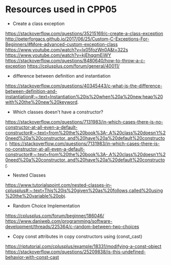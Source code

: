 # Resources used in CPP05

- Create a class exception

https://stackoverflow.com/questions/35215169/c-create-a-class-exception
http://peterforgacs.github.io/2017/06/25/Custom-C-Exceptions-For-Beginners/#More-advanced-custom-exception-class
https://www.youtube.com/watch?v=Ix05fozWn0A&t=322s
https://www.youtube.com/watch?v=kjEhqgmEiWY
https://stackoverflow.com/questions/8480640/how-to-throw-a-c-exception
https://cplusplus.com/forum/general/40011/

- difference between definition and instantiation

https://stackoverflow.com/questions/40345443/c-what-is-the-difference-between-definition-and-instantiation#:~:text=Instantiation%20is%20when%20a%20new,heap%20with%20the%20new%20keyword.

- Which classes doesn't have a constructor?

https://stackoverflow.com/questions/7131983/in-which-cases-there-is-no-constructor-at-all-even-a-default-constructor#:~:text=from%20the%20book%3A-,A%20class%20doesn't%20need%20a%20constructor.,and%20have%20a%20default%20constructor.
https://stackoverflow.com/questions/7131983/in-which-cases-there-is-no-constructor-at-all-even-a-default-constructor#:~:text=from%20the%20book%3A-,A%20class%20doesn't%20need%20a%20constructor.,and%20have%20a%20default%20constructor.

- Nested Classes

https://www.tutorialspoint.com/nested-classes-in-cplusplus#:~:text=This%20is%20given%20as%20follows,called%20using%20the%20variable%20obj.

- Random Choice Implementation

https://cplusplus.com/forum/beginner/186046/
https://www.daniweb.com/programming/software-development/threads/225364/c-random-between-two-choices

- Copy const attributes in copy constructors using (const_cast)

https://riptutorial.com/cplusplus/example/18331/modifying-a-const-object
https://stackoverflow.com/questions/25209838/is-this-undefined-behavior-with-const-cast
